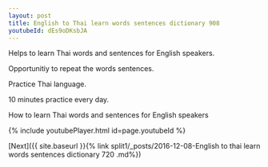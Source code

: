 ```yaml
---
layout: post
title: English to Thai learn words sentences dictionary 908 
youtubeId: dEs9oDKsbJA
---
```

 
 
Helps to learn Thai words and sentences for English speakers.

Opportunitiy to repeat the words sentences. 

Practice Thai language. 
 
10 minutes practice every day. 
 
How to learn Thai words and sentences for English speakers 
 
{% include youtubePlayer.html id=page.youtubeId %}
 
 
[Next]({{ site.baseurl }}{% link  split1/_posts/2016-12-08-English to thai learn words sentences dictionary 720 .md%})
 
